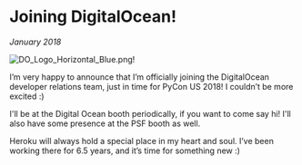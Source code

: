 # Joining DigitalOcean!
*January 2018*





![DO_Logo_Horizontal_Blue.png](http://images.squarespace-cdn.com/content/v1/665498111876725f7613f1e6/1719666503802-NS1QU3FWSK89LIOPG524/aa5dd-17d5d-do_logo_horizontal_blue.png)!

I’m very happy to announce that I’m officially joining the DigitalOcean developer relations team, just in time for PyCon US 2018! I couldn’t be more excited :)

I'll be at the Digital Ocean booth periodically, if you want to come say hi! I'll also have some presence at the PSF booth as well.

Heroku will always hold a special place in my heart and soul. I’ve been working there for 6\.5 years, and it’s time for something new :)
